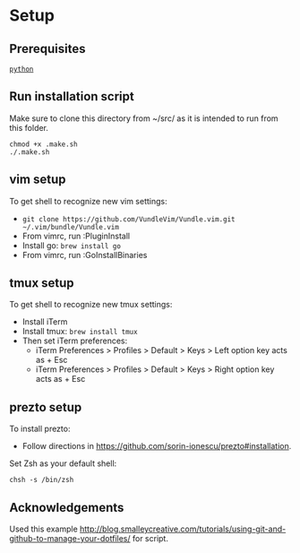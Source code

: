 # Setup

## Prerequisites
[`python`](https://stackoverflow.com/a/71513250/6441791)

## Run installation script
Make sure to clone this directory from ~/src/ as it is intended to run from this
folder.

```
chmod +x .make.sh
./.make.sh
```


## vim setup

To get shell to recognize new vim settings:
* `git clone https://github.com/VundleVim/Vundle.vim.git ~/.vim/bundle/Vundle.vim`
* From vimrc, run :PluginInstall
* Install go: `brew install go`
* From vimrc, run :GoInstallBinaries

## tmux setup

To get shell to recognize new tmux settings:
* Install iTerm
* Install tmux: `brew install tmux`
* Then set iTerm preferences:
  * iTerm Preferences > Profiles > Default > Keys > Left option key acts as + Esc
  * iTerm Preferences > Profiles > Default > Keys > Right option key acts as + Esc

## prezto setup

To install prezto:
* Follow directions in https://github.com/sorin-ionescu/prezto#installation.

Set Zsh as your default shell:
```console
chsh -s /bin/zsh
```

## Acknowledgements

Used this example
http://blog.smalleycreative.com/tutorials/using-git-and-github-to-manage-your-dotfiles/
for script.
